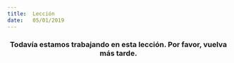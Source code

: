 ```yaml
---
title:  Lección
date:   05/01/2019
---
```


### <center>Todavía estamos trabajando en esta lección. Por favor, vuelva más tarde.</center>